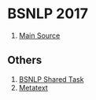 # BSNLP 2017

1. [Main Source](http://bsnlp.cs.helsinki.fi/shared-task.html)
	

## Others
1. [BSNLP Shared Task](http://bsnlp-2017.cs.helsinki.fi/shared_task_results.html)
2. [Metatext](https://metatext.io/datasets/bsnlp-2019)
